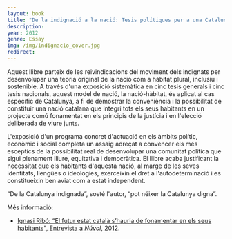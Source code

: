 ```yaml
---
layout: book
title: "De la indignació a la nació: Tesis polítiques per a una Catalunya digna"
description: 
year: 2012
genre: Essay
img: /img/indignacio_cover.jpg
redirect: 
---
```


<div class="main_box">
  <div class="synopsis">
  <p>Aquest llibre parteix de les reivindicacions del moviment dels indignats per desenvolupar una teoria original de la nació com a hàbitat plural, inclusiu i sostenible. A través d'una exposició sistemàtica en cinc tesis generals i cinc tesis nacionals, aquest model de nació, la nació-hàbitat, és aplicat al cas específic de Catalunya, a fi de demostrar la conveniència i la possibilitat de constituir una nació catalana que integri tots els seus habitants en un projecte comú fonamentat en els principis de la justícia i en l'elecció deliberada de viure junts.</p>
  <p>L'exposició d'un programa concret d'actuació en els àmbits polític, econòmic i social completa un assaig adreçat a convèncer els més escèptics de la possibilitat real de desenvolupar una comunitat política que sigui plenament lliure, equitativa i democràtica. El llibre acaba justificant la necessitat que els habitants d'aquesta nació, al marge de les seves identitats, llengües o ideologies, exerceixin el dret a l'autodeterminació i es constitueixin ben aviat com a estat independent.</p>
  <p>“De la Catalunya indignada”, sosté l'autor, “pot néixer la Catalunya digna”.</p>
  </div>
  <div class="cover" style="float: right">
    <a href="http://www.amazon.com/indignaci%C3%B3-naci%C3%B3-pol%C3%ADtiques-Catalunya-Catalan/dp/0957419155" target="_blank" class="hvr-float-shadow"><div><img class="" style="" src="{{ site.baseurl }}/img/indignacio_cover.jpg" alt="" title="example image"/></div></a>

  </div>
  
</div>

<div class="review_box">
<div class="title">Més informació:</div>
<ul>
  <li><a href="https://www.nuvol.com/noticies/ignasi-ribo-el-futur-estat-catala-shauria-de-fonamentar-en-els-habitants-de-catalunya/" target="_blank">Ignasi Ribó: “El futur estat català s’hauria de fonamentar en els seus habitants", Entrevista a <i>Núvol</i>, 2012.</a></li>
</ul>
</div>


